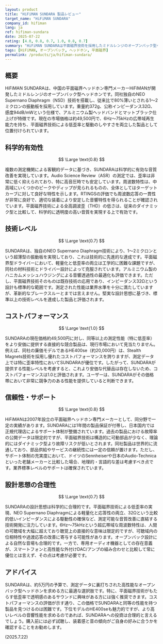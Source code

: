 ```yaml
---
layout: product
title: "HiFiMAN SUNDARA 製品レビュー"
target_name: "HiFiMAN SUNDARA"
company_id: hifiman
lang: ja
ref: hifiman-sundara
date: 2025-07-22
rating: [4.0, 0.8, 0.7, 1.0, 0.8, 0.7]
summary: "HiFiMAN SUNDARAは平面磁界技術を採用したミドルレンジのオープンバック型ヘッドホンです。優れた測定性能と科学的に有効な音質改善を実現しており、その価格帯において高い競争力を持ちます。"
tags: [HiFiMAN, オープンバック, ヘッドホン, 平面磁界]
permalink: /products/ja/hifiman-sundara/
---
```

## 概要

HiFiMAN SUNDARAは、中国の平面磁界ヘッドホン専門メーカーHiFiMANが開発したミドルレンジのオープンバック型ヘッドホンです。同社独自のNEO Supernano Diaphragm（NSD）技術を搭載し、従来比で80%薄いとされる1〜2ミクロンの振動板を採用しています。重量約372g、公称インピーダンス32Ω、感度94dB/mWという仕様で、アルミニウム製ヘッドバンドとマットブラック仕上げが特徴です。現在の市場価格は約49,500円で、6Hz〜75kHzの広帯域再生能力を持ち、平面磁界技術による低歪率と駆動のしやすさを両立した製品として位置付けられています。

## 科学的有効性

$$ \Large \text{0.8} $$

複数の測定機関による客観的データに基づき、SUNDARAは科学的に有効な音質改善を実現しています。Audio Science Review（ASR）の測定では、歪率は非常に低く抑えられており、特に高音圧時でも安定しています。周波数特性は、中高域にいくつかのピークやディップが見られるものの、全体としてはターゲットカーブに対して良好な特性を示します。RTINGSの評価でも周波数応答の一貫性が非常に良好で、適切な装着により安定した音響特性を得られることが確認されています。平面磁界技術による全高調波歪（THD）の低さは、従来のダイナミック型と比較して、科学的に透明度の高い音質を実現する上で有効です。

## 技術レベル

$$ \Large \text{0.7} $$

SUNDARAは、独自のNEO Supernano Diaphragm技術により、1〜2ミクロンという超薄型の振動板を実現しており、これは技術的に先進的な達成です。平面磁界型ドライバーにおいて、軽量化と低歪率の両立は工学的に困難な課題ですが、同社の材料技術とドライバー設計によって克服されています。アルミニウム製のハニカムメッシュハウジングによる音響透過性の最適化も評価できます。ただし、平面磁界技術そのものは既存技術の応用であり、インピーダンス32Ωという設計も標準的な範囲です。測定された性能は業界水準を十分に満たしていますが、革新的なブレークスルーとまでは言えません。堅実な設計思想に基づき、標準以上の技術レベルを達成した製品と評価されます。

## コストパフォーマンス

$$ \Large \text{1.0} $$

SUNDARAの現在価格約49,500円に対し、同等以上の測定性能（特に低歪率）をより安価に提供する直接的な競合製品は、現行市場において見当たりません。例えば、同社の廉価モデルであるHE400se（約20,000円）は、Stealth Magnets技術を採用し優れたコストパフォーマンスを誇りますが、測定データ上では特に歪率特性においてSUNDARAが優位です。したがって、SUNDARAが提供する性能レベルを考慮すると、これより安価な代替品は存在しないため、コストパフォーマンスは1.0と評価されます。ユーザーは、SUNDARAがその価格帯において非常に競争力のある性能を提供していると判断できます。

## 信頼性・サポート

$$ \Large \text{0.8} $$

HiFiMANは2007年設立の平面磁界ヘッドホン専門メーカーとして、同分野で一定の実績があります。SUNDARAには1年間の製品保証が付帯し、日本国内では正規代理店によるサポート体制が整備されています。過去の製品における故障率の公開データは限定的ですが、平面磁界技術は構造的に可動部品が少なく、理論的にはダイナミック型より故障リスクが低いとされます。同社製品は世界的に流通しており、部品供給やサービスの継続性には一定の信頼が置けます。ただし、サポート体制の充実度において、ドイツのSennheiserや日本のAudio-Technicaといった老舗メーカーと比較した場合、地理的・言語的な差は考慮すべき点です。業界標準レベルのサポートは確保されています。

## 設計思想の合理性

$$ \Large \text{0.7} $$

SUNDARAの設計思想は科学的に合理的です。平面磁界技術による低歪率の実現、NEO Supernano Diaphragmによる軽量化と応答性の両立、32Ωという比較的低いインピーダンスによる駆動性の確保など、測定可能な音質改善に直結する技術開発に注力しています。6Hz〜75kHzという超広帯域な周波数特性は、人間の可聴域を大幅に超えており聴覚上の直接的な意味は限定的ですが、可聴域内の位相特性や過渡応答の改善に寄与する可能性があります。オープンバック設計による自然な音場も合理的です。一方で、専用オーディオ機器としての存在意義が、スマートフォンと高性能な外付けDAC/アンプの組み合わせと比較して常に優位とは言えず、その点は考慮が必要です。

## アドバイス

SUNDARAは、約5万円の予算で、測定データに裏打ちされた高性能なオープンバック型ヘッドホンを求める方に最適な選択肢です。特に、平面磁界技術がもたらす低歪率で透明感のあるサウンドに興味がある方には強く推奨できます。コストパフォーマンスの評価が示す通り、この価格でSUNDARAと同等の性能を持つ製品を見つけるのは困難です。下位モデルのHE400seも魅力的ですが、より高いレベルの音響性能を求めるのであれば、SUNDARAへの投資は合理的と言えるでしょう。購入前には必ず試聴し、装着感と音の傾向がご自身の好みに合うかを確認することをお勧めします。

(2025.7.22)

